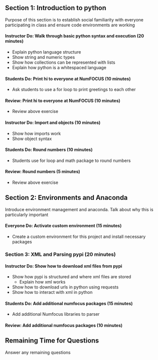 ## Section 1: Introduction to python 
Purpose of this section is to establish social familiarity with everyone
participating in class and ensure code environments are working

#### Instructor Do: Walk through basic python syntax and execution (20 minutes)
* Explain python language structure
* Show string and numeric types
* Show how collections can be represented with lists
* Explain how python is a whitespaced language

#### Students Do: Print hi to everyone at NumFOCUS (10 minutes)
* Ask students to use a for loop to print greetings to each other

#### Review: Print hi to everyone at NumFOCUS (10 minutes)
* Review above exercise

#### Instructor Do: Import and objects (10 minutes)
* Show how imports work
* Show object syntax

#### Students Do: Round numbers (10 minutes)
* Students use for loop and math package to round numbers

#### Review: Round numbers (5 minutes)
* Review above exercise

## Section 2: Environments and Anaconda
Introduce environment management and anaconda. Talk about why this is 
particularly important

#### Everyone Do: Activate custom environment (15 minutes)
* Create a custom environment for this project and install necessary packages

### Section 3: XML and Parsing pypi (20 minutes)
#### Instructor Do: Show how to download xml files from pypi
* Show how pypi is structured and where xml files are stored
  * Explain how xml works
* Show how to download urls in python using requests
* Show how to interact with xml in python

#### Students Do: Add additional numfocus packages (15 minutes)
* Add additional Numfocus libraries to parser

#### Review: Add additional numfocus packages (10 minutes)

## Remaining Time for Questions
Answer any remaining questions

